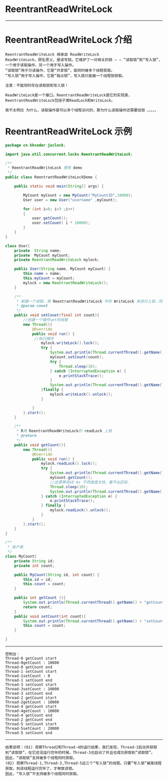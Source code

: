 ﻿# ReentrantReadWriteLock 


---

# ReentrantReadWriteLock 介绍
```
ReentrantReadWriteLock 继承自 ReadWriteLock 
ReadWriteLock，顾名思义，是读写锁。它维护了一对相关的锁 — — “读取锁”和“写入锁”，一个用于读取操作，另一个用于写入操作。
“读取锁”用于只读操作，它是“共享锁”，能同时被多个线程获取。
“写入锁”用于写入操作，它是“独占锁”，写入锁只能被一个线程锁获取。

注意：不能同时存在读取锁和写入锁！

ReadWriteLock是一个接口。ReentrantReadWriteLock是它的实现类，ReentrantReadWriteLock包括子类ReadLock和WriteLock。

我不太明白 为什么，读取操作是可以多个线程访问的，那为什么读取操作还需要加锁 。。。。。

```

# ReentrantReadWriteLock 示例
```java
package cn.kkcoder.juclock;

import java.util.concurrent.locks.ReentrantReadWriteLock;

/**
 * ReentrantReadWriteLock 使用 demo
 */
public class ReentrantReadWriteLockDemo {

    public static void main(String[] args) {

        MyCount myCount = new MyCount("MyCountID",10000);
        User user = new User("username" ,myCount);

        for (int i=0; i<3 ;i++)
        {
            user.getCount();
            user.setCouet( i * 10000);
        }
    }
}

class User{
    private  String name;
    private  MyCount myCount;
    private ReentrantReadWriteLock mylock;

    public User(String name, MyCount myCount) {
        this.name = name;
        this.myCount = myCount;
        mylock = new ReentrantReadWriteLock();
    }

    /**
     * 新建一个线程，用 ReentrantReadWriteLock 中的 WriteLock 来进行上锁，同时只能一个线程访问
     * @param count
     */
    public void setCouet(final int count){
        //创建一个操作set的线程
        new Thread(){
            @Override
            public void run() {
             //执行操作
                mylock.writeLock().lock();
                try {
                    System.out.println(Thread.currentThread().getName() +" setCount start");
                    myCount.setCount(count);
                    try {
                        Thread.sleep(10);
                    } catch (InterruptedException e) {
                        e.printStackTrace();
                    }
                    System.out.println(Thread.currentThread().getName() +" setCount end");
                }finally {
                    mylock.writeLock().unlock();
                }

            }
        }.start();
    }

    /**
     * R用 ReentrantReadWriteLock的 readLock 上锁
     * @return
     */
    public void getCount(){
        new Thread(){
            @Override
            public void run() {
                mylock.readLock().lock();
                try {
                    System.out.println(Thread.currentThread().getName() +" getCount start");
                    myCount.getCount();
                    //这里等待10 ms 不然速度太快，看不出区别.
                    Thread.sleep(10);
                    System.out.println(Thread.currentThread().getName() +" getCount end");
                } catch (InterruptedException e) {
                    e.printStackTrace();
                } finally {
                    mylock.readLock().unlock();
                }
            }
        }.start();
    }
}

/**
 * 账户类
 */
class MyCount{
    private String id;
    private int count;

    public MyCount(String id, int count) {
        this.id = id;
        this.count = count;
    }

    public int getCount (){
        System.out.println(Thread.currentThread().getName() + "getCount : " + count);
        return count;
    }
    public void setCount(int count){
        System.out.println(Thread.currentThread().getName() + "setCount : " + count);
        this.count = count;
    }

}

```
---
    控制台：
    Thread-0 getCount start
    Thread-0getCount : 10000
    Thread-0 getCount end
    Thread-1 setCount start
    Thread-1setCount : 0
    Thread-1 setCount end
    Thread-3 setCount start
    Thread-3setCount : 10000
    Thread-3 setCount end
    Thread-2 getCount start
    Thread-2getCount : 10000
    Thread-4 getCount start
    Thread-4getCount : 10000
    Thread-4 getCount end
    Thread-2 getCount end
    Thread-5 setCount start
    Thread-5setCount : 20000
    Thread-5 setCount end

---

    结果说明：(01) 观察Thread2和Thread-4的运行结果，我们发现，Thread-2启动并获取到“读取锁”，在它还没运行完毕的时候，Thread-3也启动了并且也成功获取到“读取锁”。
    因此，“读取锁”支持被多个线程同时获取。
    (02) 观察Thread-1,Thread-3,Thread-5这三个“写入锁”的线程。只要“写入锁”被某线程获取，则该线程运行完毕了，才释放该锁。
    因此，“写入锁”不支持被多个线程同时获取。


